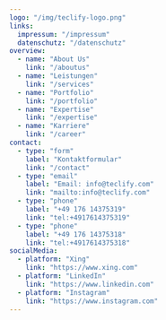 ```yaml
---
logo: "/img/teclify-logo.png"
links:
  impressum: "/impressum"
  datenschutz: "/datenschutz"
overview:
  - name: "About Us"
    link: "/aboutus"
  - name: "Leistungen"
    link: "/services"
  - name: "Portfolio"
    link: "/portfolio"
  - name: "Expertise"
    link: "/expertise"
  - name: "Karriere"
    link: "/career"
contact:
  - type: "form"
    label: "Kontaktformular"
    link: "/contact"
  - type: "email"
    label: "Email: info@teclify.com"
    link: "mailto:info@teclify.com"
  - type: "phone"
    label: "+49 176 14375319"
    link: "tel:+4917614375319"
  - type: "phone"
    label: "+49 176 14375318"
    link: "tel:+4917614375318"
socialMedia:
  - platform: "Xing"
    link: "https://www.xing.com"
  - platform: "LinkedIn"
    link: "https://www.linkedin.com"
  - platform: "Instagram"
    link: "https://www.instagram.com"
---
```

